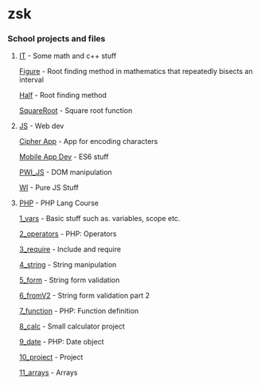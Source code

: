 # zsk

### School projects and files

1. [IT](https://github.com/jkbkupczyk/zsk/tree/main/IT/CS) - Some math and c++ stuff

   [Figure](https://github.com/jkbkupczyk/zsk/tree/main/IT/CS/Figure) - Root finding method in mathematics that repeatedly bisects an interval
   
   [Half](https://github.com/jkbkupczyk/zsk/blob/main/IT/CS/Half/Half.cpp) - Root finding method
   
   [SquareRoot](https://github.com/jkbkupczyk/zsk/blob/main/IT/CS/SquareRoot/SquareRoot.cpp) - Square root function

2. [JS](https://github.com/jkbkupczyk/zsk/tree/main/JS) - Web dev

   [Cipher App](https://github.com/jkbkupczyk/zsk/tree/gp-cipher) - App for encoding characters
   
   [Mobile App Dev](https://github.com/jkbkupczyk/zsk/tree/main/JS/MobileApps) - ES6 stuff
   
   [PWI_JS](https://github.com/jkbkupczyk/zsk/tree/main/JS/PWI_JS) - DOM manipulation

   [WI](https://github.com/jkbkupczyk/zsk/tree/main/JS/WI) - Pure JS Stuff
   
3. [PHP](https://github.com/jkbkupczyk/zsk/tree/main/PHP/lectures) - PHP Lang Course 

   [1_vars](https://github.com/jkbkupczyk/zsk/tree/main/PHP/lectures/1_vars) - Basic stuff such as. variables, scope etc.
   
   [2_operators](https://github.com/jkbkupczyk/zsk/tree/main/PHP/lectures/2_operators) - PHP: Operators
   
   [3_require](https://github.com/jkbkupczyk/zsk/tree/main/PHP/lectures/3_require) - Include and require
   
   [4_string](https://github.com/jkbkupczyk/zsk/tree/main/PHP/lectures/4_string) - String manipulation
   
   [5_form](https://github.com/jkbkupczyk/zsk/tree/main/PHP/lectures/5_form) - String form validation
   
   [6_fromV2](https://github.com/jkbkupczyk/zsk/tree/main/PHP/lectures/6_form) - String form validation part 2
   
   [7_function](https://github.com/jkbkupczyk/zsk/tree/main/PHP/lectures/7_function) - PHP: Function definition
   
   [8_calc](https://github.com/jkbkupczyk/zsk/tree/main/PHP/lectures/8_calc) - Small calculator project
   
   [9_date](https://github.com/jkbkupczyk/zsk/tree/main/PHP/lectures/9_date) - PHP: Date object
   
   [10_project](https://github.com/jkbkupczyk/zsk/tree/main/PHP/lectures/10_project) - Project

   [11_arrays](https://github.com/jkbkupczyk/zsk/tree/main/PHP/lectures/11_arrays) - Arrays
   

